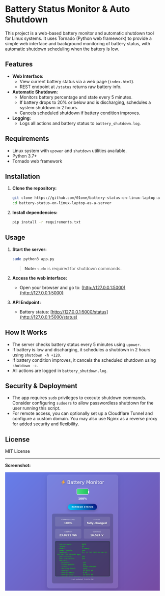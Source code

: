 # Battery Status Monitor & Auto Shutdown

This project is a web-based battery monitor and automatic shutdown tool for Linux systems. It uses Tornado (Python web framework) to provide a simple web interface and background monitoring of battery status, with automatic shutdown scheduling when the battery is low.

## Features

- **Web Interface:**
  - View current battery status via a web page (`index.html`).
  - REST endpoint at `/status` returns raw battery info.
- **Automatic Shutdown:**
  - Monitors battery percentage and state every 5 minutes.
  - If battery drops to 20% or below and is discharging, schedules a system shutdown in 2 hours.
  - Cancels scheduled shutdown if battery condition improves.
- **Logging:**
  - Logs all actions and battery status to `battery_shutdown.log`.

## Requirements

- Linux system with `upower` and `shutdown` utilities available.
- Python 3.7+
- Tornado web framework

## Installation

1. **Clone the repository:**
   ```bash
   git clone https://github.com/01one/battery-status-on-linux-laptop-as-a-server.git
   cd battery-status-on-linux-laptop-as-a-server
   ```
2. **Install dependencies:**
   ```bash
   pip install -r requirements.txt
   ```

## Usage

1. **Start the server:**
   ```bash
   sudo python3 app.py
   ```
   > **Note:** `sudo` is required for shutdown commands.

2. **Access the web interface:**
   - Open your browser and go to: [http://127.0.0.1:5000](http://127.0.0.1:5000)

3. **API Endpoint:**
   - Battery status: [http://127.0.0.1:5000/status](http://127.0.0.1:5000/status)

## How It Works

- The server checks battery status every 5 minutes using `upower`.
- If battery is low and discharging, it schedules a shutdown in 2 hours using `shutdown -h +120`.
- If battery condition improves, it cancels the scheduled shutdown using `shutdown -c`.
- All actions are logged in `battery_shutdown.log`.

## Security & Deployment
- The app requires `sudo` privileges to execute shutdown commands. Consider configuring `sudoers` to allow passwordless shutdown for the user running this script.
- For remote access, you can optionally set up a Cloudflare Tunnel and configure a custom domain. You may also use Nginx as a reverse proxy for added security and flexibility.

## License

MIT License

---

**Screenshot:**

![Screenshot](Screenshot%202025-07-11%20at%2014-04-46%20Battery%20Status%20Monitor.png)
